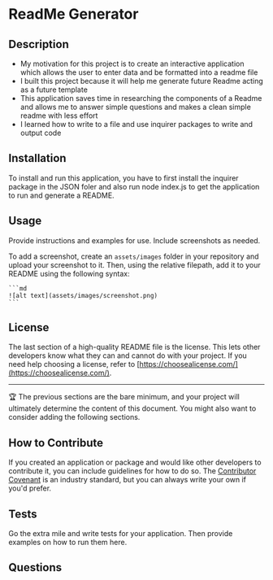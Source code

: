 # ReadMe Generator

## Description

- My motivation for this project is to create an interactive application which allows the user to enter data and be formatted into a readme file
- I built this project because it will help me generate future Readme acting as a future template
- This application saves time in researching the components of a Readme and allows me to answer simple questions and makes a clean simple readme with less effort 
- I learned how to write to a file and use inquirer packages to write and output code

## Installation

To install and run this application, you have to first install the inquirer package in the JSON foler and also run node index.js to get the application to run and generate a README.

## Usage

Provide instructions and examples for use. Include screenshots as needed.

To add a screenshot, create an `assets/images` folder in your repository and upload your screenshot to it. Then, using the relative filepath, add it to your README using the following syntax:

    ```md
    ![alt text](assets/images/screenshot.png)
    ```

## License

The last section of a high-quality README file is the license. This lets other developers know what they can and cannot do with your project. If you need help choosing a license, refer to [https://choosealicense.com/](https://choosealicense.com/).

---

🏆 The previous sections are the bare minimum, and your project will ultimately determine the content of this document. You might also want to consider adding the following sections.

## How to Contribute

If you created an application or package and would like other developers to contribute it, you can include guidelines for how to do so. The [Contributor Covenant](https://www.contributor-covenant.org/) is an industry standard, but you can always write your own if you'd prefer.

## Tests

Go the extra mile and write tests for your application. Then provide examples on how to run them here.

## Questions
